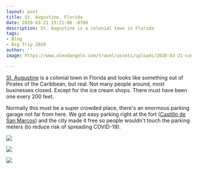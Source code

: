 ```yaml
---
layout: post
title: St. Augustine, Florida
date: 2020-03-21 15:21:00 -0700
description: St. Augustine is a colonial town in Florida
tags:
- Blog
- Big Trip 2020
author: ''
image: https://www.alexdangelo.com/travel/assets/uploads/2020-03-21-castillo-de-san-marcos.jpg

---
```

[St. Augustine](https://en.wikipedia.org/wiki/St._Augustine%2C_Florida) is a colonial town in Florida and looks like something out of Pirates of the Caribbean, but real. Not many people around, most businesses closed. Except for the ice cream shops. There must have been one every 200 feet. 

Normally this must be a super crowded place, there's an enormous parking garage not far from here. We got easy parking right at the fort ([Castillo de San Marcos](https://en.wikipedia.org/wiki/Castillo_de_San_Marcos)) and the city made it free so people wouldn't touch the parking meters (to reduce risk of spreading COVID-19).

![](https://www.alexdangelo.com/travel/assets/uploads/2020-03-21-st-augustine-flagler-college.jpg)

![](https://www.alexdangelo.com/travel/assets/uploads/2020-03-21-st-augustine-building-castle.jpg)

![](https://www.alexdangelo.com/travel/assets/uploads/2020-03-21-st-augustine-building.jpg)